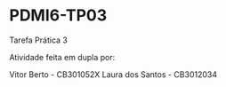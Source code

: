 # PDMI6-TP03
Tarefa Prática 3

Atividade feita em dupla por:

Vitor Berto - CB301052X
Laura dos Santos - CB3012034
